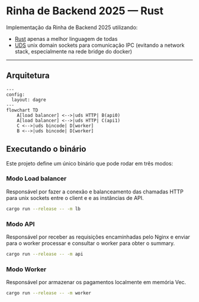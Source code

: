 # Rinha de Backend 2025 — Rust

Implementação da Rinha de Backend 2025 utilizando:

- [Rust](https://www.rust-lang.org/) apenas a melhor linguagem de todas
- [UDS](https://en.wikipedia.org/wiki/Unix_domain_socket) unix domain sockets para comunicação IPC (evitando a network stack, especialmente na rede bridge do docker)

---

## Arquitetura

```mermaid
---
config:
  layout: dagre
---
flowchart TD
    A[load balancer] <-->|uds HTTP| B(api0)
    A[load balancer] <-->|uds HTTP| C(api1)
    C <-->|uds bincode| D[worker]
    B <-->|uds bincode| D[worker]
```

## Executando o binário

Este projeto define um único binário que pode rodar em três modos:

### Modo Load balancer

Responsável por fazer a conexão e balanceamento das chamadas HTTP para unix sockets entre o client e e as instâncias de API.

```bash
cargo run --release -- -m lb
```

### Modo API

Responsável por receber as requisições encaminhadas pelo Nginx e enviar para o worker processar e consultar o worker para obter o summary.

```bash
cargo run --release -- -m api
```

### Modo Worker

Responsável por armazenar os pagamentos localmente em memória Vec<T>.

```bash
cargo run --release -- -m worker
```
